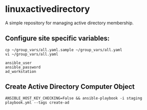 # linuxactivedirectory
A simple repository for managing active directory membership.

## Configure site specific variables:
```
cp ~/group_vars/all.yaml.sample ~/group_vars/all.yaml
vi ~/group_vars/all.yaml
```

```
ansible_user
ansible_password
ad_workstation
```

## Create Active Directory Computer Object
```
ANSIBLE_HOST_KEY_CHECKING=False && ansible-playbook -i staging playbook.yml --tags create-ad
```

<!-- --extra-vars '{"version":"1.23.45","other_variable":"foo"}' -->